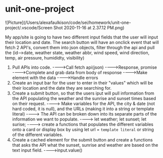 # unit-one-project
![Picture](/Users/alexafaulkison/code/sei/homework/unit-one-project/.vscode/Screen Shot 2020-11-16 at 2.37.12 PM.png)



My app/site is going to have two different input fields that the user will input their location and date. 
The search button will have an onclick event that will fetch 2 API's, convert them into json objects, filter through the api and pull the (id-->date, weather state, weather abbr, wind speed, wind direction, temp, air pressure, humididty, visibility)

<!-- PSEUDOCODE --> 

1. Pull APIs into code.
   ---->Call fetch api(json)
   ---->Response, promise
   ---->Complete and grab data from body of response
   ---->Make element with the data
   ---->Handle errors
2. Create an input bar for the user to enter in their "values" which will be their location and the date they are searching for. 
3. Create a submit button, so that the users iput will pull information from the API populating the weather and the sunrise and sunset times based on their request. 
   ----> Make variables for the API, the city & date (not hard coded, it is null), and the URLs (making it into a string or template literal)
   ----> The API can be broken down into its separate parts of the information we want to populate.
   ----> let weather; let sunset; let surise;
   ----> create a functions that populates the different variables onto a card or display box by using let url = `template literal` or string of the different variables.
4. Create a cached element for the submit button and create a functions that asks the API what the sunset, sunrise and weather are based on the text input field.
    ---->input.value()

